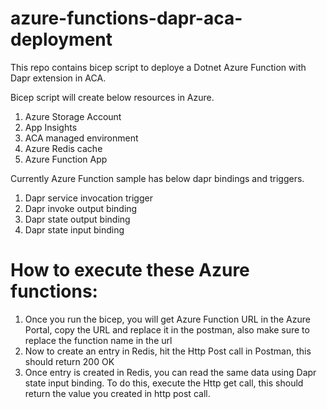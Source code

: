 # azure-functions-dapr-aca-deployment
This repo contains bicep script to deploye a Dotnet Azure Function with Dapr extension in ACA.

Bicep script will create below resources in Azure.

1. Azure Storage Account
2. App Insights
3. ACA managed environment
4. Azure Redis cache
5. Azure Function App

Currently Azure Function sample has below dapr bindings and triggers.

1. Dapr service invocation trigger
2. Dapr invoke output binding
3. Dapr state output binding
4. Dapr state input binding

# How to execute these Azure functions:

1. Once you run the bicep, you will get Azure Function URL in the Azure Portal, copy the URL and replace it in the postman, also make sure to replace the function name in the url
2. Now to create an entry in Redis, hit the Http Post call in Postman, this should return 200 OK
3. Once entry is created in Redis, you can read the same data using Dapr state input binding. To do this, execute the Http get call, this should return the value you created in http post call.
